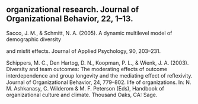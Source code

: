 ## organizational research. Journal of Organizational Behavior, 22, 1–13.

Sacco, J. M., & Schmitt, N. A. (2005). A dynamic multilevel model of demographic diversity

and misﬁt effects. Journal of Applied Psychology, 90, 203–231.

Schippers, M. C., Den Hartog, D. N., Koopman, P. L., & Wienk, J. A. (2003). Diversity and team outcomes: The moderating effects of outcome interdependence and group longevity and the mediating effect of reﬂexivity. Journal of Organizational Behavior, 24, 779–802. life of organizations. In: N. M. Ashkanasy, C. Wilderom & M. F. Peterson (Eds), Handbook of organizational culture and climate. Thousand Oaks, CA: Sage.